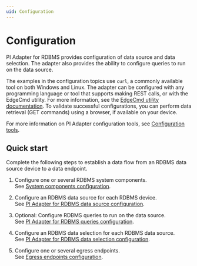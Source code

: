 ```yaml
---
uid: Configuration
---
```


# Configuration

PI Adapter for RDBMS provides configuration of data source and data selection. The adapter also provides the ability to configure queries to run on the data source.

The examples in the configuration topics use `curl`, a commonly available tool on both Windows and Linux. The adapter can be configured with any programming language or tool that supports making REST calls, or with the EdgeCmd utility. For more information, see the [EdgeCmd utility documentation](https://osisoft.github.io/Edgecmd-Docs/v1.2/edgecmd-utility.html). To validate successful configurations, you can perform data retrieval (GET commands) using a browser, if available on your device.

For more information on PI Adapter configuration tools, see [Configuration tools](xref:ConfigurationTools).

## Quick start

Complete the following steps to establish a data flow from an RDBMS data source device to a data endpoint.

1. Configure one or several RDBMS system components.<br>See [System components configuration](xref:SystemComponentsConfiguration#add-a-system-component).

2. Configure an RDBMS data source for each RDBMS device.<br>See [PI Adapter for RDBMS data source configuration](xref:PIAdapterforRDBMSDataSourceConfiguration#configure-RDBMS-data-source).

3. Optional: Configure RDBMS queries to run on the data source.<br>See [PI Adapter for RDBMS queries configuration](xref:PIAdapterForRDBMSQueriesConfiguration).

4. Configure an RDBMS data selection for each RDBMS data source.<br>See [PI Adapter for RDBMS data selection configuration](xref:PIAdapterforRDBMSDataSelectionConfiguration#configure-RDBMS-data-selection).

5. Configure one or several egress endpoints.<br>See [Egress endpoints configuration](xref:EgressEndpointsConfiguration).